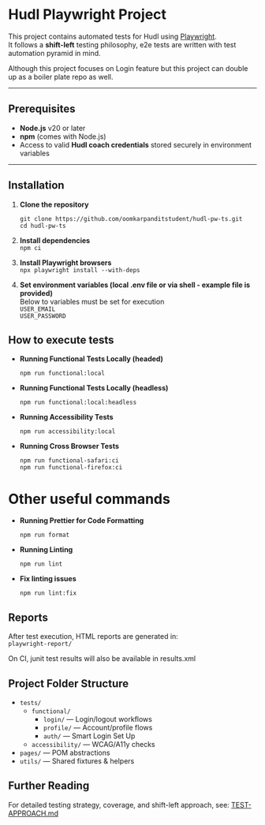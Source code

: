 # Hudl Playwright Project

This project contains automated tests for Hudl using [Playwright](https://playwright.dev/).  
It follows a **shift-left** testing philosophy, e2e tests are written with test automation pyramid in mind.

Although this project focuses on Login feature but this project can double up as a boiler plate repo as well. 

---

## Prerequisites

- **Node.js** v20 or later
- **npm** (comes with Node.js)
- Access to valid **Hudl coach credentials** stored securely in environment variables

---

## Installation

1. **Clone the repository**

      `git clone https://github.com/oomkarpanditstudent/hudl-pw-ts.git`  
      `cd hudl-pw-ts` 

2. **Install dependencies**  
    `npm ci`
3. **Install Playwright browsers**  
    `npx playwright install --with-deps` 
4. **Set environment variables (local .env file or via shell - example file is provided)**  
   Below to variables must be set for execution  
   `USER_EMAIL   `  
   `USER_PASSWORD`

## How to execute tests

- **Running Functional Tests Locally (headed)**

      npm run functional:local

- **Running Functional Tests Locally (headless)**

      npm run functional:local:headless  

- **Running Accessibility Tests**

      npm run accessibility:local

- **Running Cross Browser Tests**  

      npm run functional-safari:ci
      npm run functional-firefox:ci  

# Other useful commands

- **Running Prettier for Code Formatting**

      npm run format

- **Running Linting**

      npm run lint  

- **Fix linting issues**

      npm run lint:fix  

## Reports

   After test execution, HTML reports are generated in:  
  `playwright-report/`

   On CI, junit test results will also be available in results.xml

## Project Folder Structure

- `tests/`
  - `functional/`
    - `login/` — Login/logout workflows
    - `profile/` — Account/profile flows
    - `auth/` — Smart Login Set Up
   - `accessibility/` — WCAG/A11y checks
- `pages/` — POM abstractions
- `utils/` — Shared fixtures & helpers



## Further Reading

   For detailed testing strategy, coverage, and shift-left approach, see:
   [TEST-APPROACH.md](./TEST-APPROACH.md)
